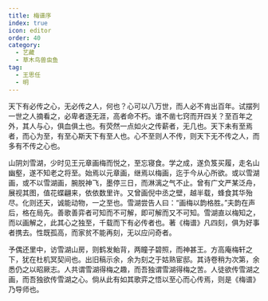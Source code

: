 ```yaml
---
title: 梅谱序
index: true
icon: editor
order: 40
category:
  - 艺藏
  - 草木鸟兽虫鱼
tag:
  - 王思任
  - 明
---
```


天下有必传之心，无必传之人，何也？心可以八万世，而人必不肯出百年。试摆列一世之人摘看之，必卑者逐无涯，高者命不朽。谁不凿七窍而开四关？至百年之外，其人与心，俱血俱土也。有荧然一点如火之传薪者，无几也。天下未有至焉者，而心为至，有至心斯天下有至人也。心不至则人不传，则天下无不传之人，而多有不传之心也。  

山阴刘雪湖，少时见王元章画梅而悦之，至忘寝食。学之成，遂负笈买履，走名山幽壑，遂不知老之将至。始焉以元章画，继焉以梅画，迄于今从心所欲。或以雪湖画，或不以雪湖画，腕脱神飞，墨停三日，而淋漓之气不止。曾有广文严某泛舟，展视其图，值花蝶翩来，依依数里许。又曾画倪中丞之壁，越半载，蜂食其华殆尽。化则还天，诚能动物，一之至也。雪湖尝告人曰：“画梅以韵格胜。”夫韵在声后，格在局先。善歌善弈者可知而不可解，即可解而又不可知。雪湖直以梅知之，而以画解之，此其心之独至，千载而下有必传者也。著《梅谱》凡四刻，俱为好事者携去。性既孤高，而家贫不能再刻，无以应问奇者。  

予偶还里中，访雪湖山房，则鹤发鲐背，两瞳子碧照，而神甚王。方高庵梅轩之下，犹在杜机冥契间也。出旧稿示余，余为刻之于姑熟宦邸。其诗卷稍为次第，余悉仍之以昭厥志。人共谓雪湖得梅之趣，而吾独谓雪湖得梅之苦。人徒欲传雪湖之画，而吾独欲传雪湖之心。倘从此有如其歌弈之悟以至心而心传焉，则是《梅谱》乃导师也。  
